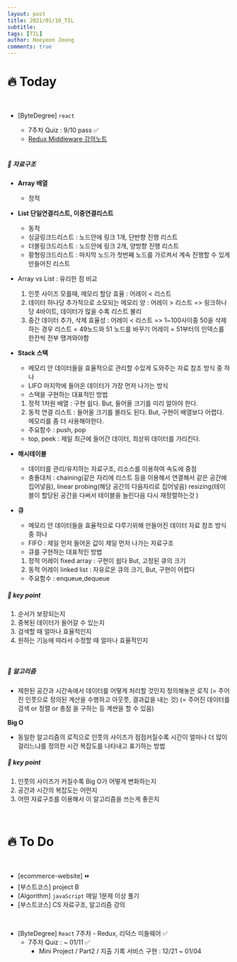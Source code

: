 ```yaml
---
layout: post
title: 2021/01/10_TIL
subtitle:
tags: [TIL]
author: Heeyeon Jeong
comments: true
---
```


# 🔥 Today

<br>

- [ByteDegree] `react`

  - 7주차 Quiz : 9/10 pass ✅
  - [Redux Middleware 강의노트](https://heeyeonjeong.tistory.com/79)

  <br>

##### 🔨 자료구조

- <b>Array 배열</b>

  - 정적

- <b>List 단일연결리스트, 이중연결리스트</b>

  - 동적
  - 싱글링크드리스트 : 노드안에 링크 1개, 단반향 진행 리스트
  - 더블링크드리스트 : 노드안에 링크 2개, 양방향 진행 리스트
  - 황형링크드리스트 : 마지막 노드가 첫번째 노드를 가르켜서 계속 진행할 수 있게 만들어진 리스트

- Array vs List : 유리한 점 비교

  1. 인풋 사이즈 모를때, 메모리 할당 효율 : 어레이 < 리스트
  2. 데이터 하나당 추가적으로 소모되는 메모리 양 : 어레이 > 리스트
     => 링크하나당 4바이트, 데이터가 많을 수록 리스트 불리
  3. 중간 데이터 추가, 삭제 효율성 : 어레이 < 리스트
     => 1~100사이중 50을 삭제하는 경우
     리스트 = 49노드와 51 노드를 바꾸기
     어레이 = 51부터의 인덱스를 한칸씩 전부 땡겨와야함

- <b>Stack 스택</b>

  - 메모리 안 데이터들을 효율적으로 관리할 수있게 도와주는 자료 참조 방식 중 하나
  - LIFO 마지막에 들어온 데이터가 가장 먼저 나가는 방식
  - 스택을 구현하는 대표적인 방법

  1. 정적 1차원 배열 : 구현 쉽다. But, 들어올 크기를 미리 알아야 한다.
  2. 동적 연결 리스트 : 들어올 크기를 몰라도 된다. But, 구현이 배열보다 어렵다. 메모리를 좀 더 사용해야한다.

  - 주요함수 : push, pop
  - top, peek : 제일 최근에 들어간 데이터, 최상위 데이터를 가리킨다.

- <b>해시테이블</b>

  - 데이터를 관리/유지하는 자료구조, 리소스를 이용하여 속도에 중점
  - 충돌대처 : chaining(같은 자리에 리스트 등을 이용해서 연결해서 같은 공간에 집어넣음), linear probing(해당 공간의 다음자리로 집어넣음) resizing(테이블이 할당된 공간을 다써서 테이블을 늘린다음 다시 재정렬하는것 )

- <b>큐</b>

  - 메모리 안 데이터들을 효율적으로 다루기위해 만들어진 데이터 자료 참조 방식 중 하나
  - FIFO : 제일 먼저 들어온 값이 제일 먼저 나가는 자료구조
  - 큐를 구현하는 대표적인 방법

  1. 정적 어레이 fixed array : 구현이 쉽다 But, 고정된 큐의 크기
  2. 동적 어레이 linked list : 자유로운 큐의 크기, But, 구현이 어렵다

  - 주요함수 : enqueue,dequeue

##### 🔑 key point

1. 순서가 보장되는지
2. 중복된 데이터가 들어갈 수 있는지
3. 검색할 때 얼마나 효율적인지
4. 원하는 기능에 따라서 수정할 때 얼마나 효율적인지

<br>

##### 🔨 알고리즘

- 제한된 공간과 시간속에서 데이터를 어떻게 처리할 것인지 정의해놓은 로직
  (= 주어진 인풋으로 정의된 계산을 수행하고 아웃풋, 결과값을 내는 것)
  (= 주어진 데이터를 검색 or 정렬 or 총점 을 구하는 등 계싼을 할 수 있음)

<b>Big O</b>

- 동일한 알고리즘의 로직으로 인풋의 사이즈가 점점커질수록 시간이 얼마나 더 많이 걸리느냐를 정의한 시간 복잡도를 나타내고 표기하는 방법

##### 🔑 key point

1. 인풋의 사이즈가 커질수록 Big O가 어떻게 변화하는지
2. 공간과 시간의 복잡도는 어떤지
3. 어떤 자료구조를 이용해서 이 알고리즘을 쓰는게 좋은지

<br>

# 🔥 To Do

<br>

- [ecommerce-website] ⏩
- [부스트코스] project B
- [Algorithm] `javaScript` 매일 1문제 이상 풀기
- [부스트코스] CS 자료구조, 알고리즘 강의

<br>

- [ByteDegree] `React` 7주차 - Redux, 리덕스 미들웨어 ✅
  - 7주차 Quiz : ~ 01/11 ✅
    - Mini Project / Part2 / 지출 기록 서비스 구현 : 12/21 ~ 01/04
